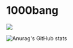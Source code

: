 # 1000bang



<img src="https://img.shields.io/badge/Spring-#6DB33F?style=for-the-badge&logo=Spring Boot&logoColor=black">


![Anurag's GitHub stats](https://github-readme-stats.vercel.app/api?username=1000bang&show_icons=true&theme=radical)
